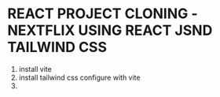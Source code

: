 # REACT PROJECT  CLONING -NEXTFLIX USING REACT JSND TAILWIND CSS



1. install vite 
2. install tailwind css configure with vite
3.  
 
 
